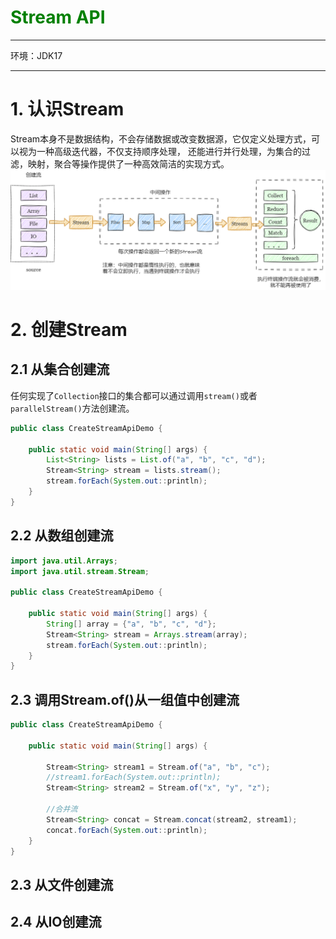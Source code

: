 # <font color='green'> Stream API  </font>
-- ------------

环境：JDK17
-- ------------

# 1. 认识Stream
Stream本身不是数据结构，不会存储数据或改变数据源，它仅定义处理方式，可以视为一种高级迭代器，不仅支持顺序处理，
还能进行并行处理，为集合的过滤，映射，聚合等操作提供了一种高效简洁的实现方式。 <br>
![stream2.drawio.png](src%2Fmain%2Fresources%2Fimages%2Fstream2.drawio.png)


# 2. 创建Stream
## 2.1 从集合创建流
任何实现了`Collection`接口的集合都可以通过调用`stream()`或者`parallelStream()`方法创建流。
```java
public class CreateStreamApiDemo {

    public static void main(String[] args) {
        List<String> lists = List.of("a", "b", "c", "d");
        Stream<String> stream = lists.stream();
        stream.forEach(System.out::println);
    }
}
```
## 2.2 从数组创建流
```java
import java.util.Arrays;
import java.util.stream.Stream;

public class CreateStreamApiDemo {

    public static void main(String[] args) {
        String[] array = {"a", "b", "c", "d"};
        Stream<String> stream = Arrays.stream(array);
        stream.forEach(System.out::println);
    }
}    
```
## 2.3 调用Stream.of()从一组值中创建流
```java
public class CreateStreamApiDemo {

    public static void main(String[] args) {

        Stream<String> stream1 = Stream.of("a", "b", "c");
        //stream1.forEach(System.out::println);
        Stream<String> stream2 = Stream.of("x", "y", "z");

        //合并流
        Stream<String> concat = Stream.concat(stream2, stream1);
        concat.forEach(System.out::println);
    }
}
```
## 2.3 从文件创建流
## 2.4 从IO创建流